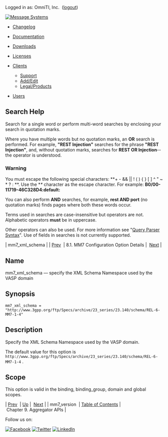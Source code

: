 Logged in as: OmniTI, Inc.  ([logout](https://support.messagesystems.com/logout.php))

[![Message Systems](https://support.messagesystems.com/images/ms-white205.png)](https://support.messagesystems.com/start.php) 

*   [Changelog](https://support.messagesystems.com/start.php?show=changelog)
*   [Documentation](https://support.messagesystems.com/docs/)
*   [Downloads](https://support.messagesystems.com/start.php)

*   [Licenses](https://support.messagesystems.com/license_summary.php)
*   <a href="">Clients</a>
    *   [Support](https://support.messagesystems.com/cs.php)
    *   [Add/Edit](https://support.messagesystems.com/edit_client.php)
    *   [Legal/Products](https://support.messagesystems.com/edit_products.php)
*   [Users](https://support.messagesystems.com/edit_customer.php)

## Search Help

Search for a single word or perform multi-word searches by enclosing your search in quotation marks.

Where you have multiple words but no quotation marks, an **OR** search is performed. For example, **"REST Injection"** searches for the phrase **"REST Injection"**, and, without quotation marks, searches for **REST OR Injection**--the operator is understood.

### Warning

You must escape the following special characters: **+ - && || ! ( ) { } [ ] ^ " ~ * ? : \**. Use the **\** character as the escape character. For example: **B0/00-11719-46C328D4\:default\:**

You can also perform **AND** searches, for example, **rest AND port** (no quotation marks) finds pages where both these words occur.

Terms used in searches are case-insensitive but operators are not. Alphabetic operators **must** be in uppercase.

Other operators can also be used. For more information see "[Query Parser Syntax](https://lucene.apache.org/core/old_versioned_docs/versions/3_0_0/queryparsersyntax.html)". Use of fields in searches is not currently supported.

| mm7_xml_schema |
| [Prev](mobility.conf.mm7_version.php)  | 8.1. MM7 Configuration Option Details |  [Next](mobility.aggregator.apis.php) |

<a name="mobility.conf.mm7_xml_schema"></a>
## Name

mm7_xml_schema — specify the XML Schema Namespace used by the VASP domain

## Synopsis

`mm7_xml_schema = "http://www.3gpp.org/ftp/Specs/archive/23_series/23.140/schema/REL-6-MM7-1-4"`

<a name="idp2710512"></a>
## Description

Specify the XML Schema Namespace used by the VASP domain.

The default value for this option is `http://www.3gpp.org/ftp/Specs/archive/23_series/23.140/schema/REL-6-MM7-1-4` .

<a name="idp2713376"></a>
## Scope

This option is valid in the binding, binding_group, domain and global scopes.

| [Prev](mobility.conf.mm7_version.php)  | [Up](mobility.mm7.options.php#mm7.conf) |  [Next](mobility.aggregator.apis.php) |
| mm7_version  | [Table of Contents](index.php) |  Chapter 9. Aggregator APIs |

Follow us on:

[![Facebook](https://support.messagesystems.com/images/icon-facebook.png)](http://www.facebook.com/messagesystems) [![Twitter](https://support.messagesystems.com/images/icon-twitter.png)](http://twitter.com/#!/MessageSystems) [![LinkedIn](https://support.messagesystems.com/images/icon-linkedin.png)](http://www.linkedin.com/company/message-systems)
